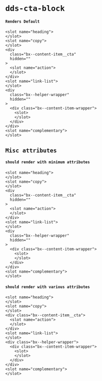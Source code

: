 # `dds-cta-block`

#### `Renders Default`

```
<slot name="heading">
</slot>
<slot name="copy">
</slot>
<div
  class="bx--content-item__cta"
  hidden=""
>
  <slot name="action">
  </slot>
</div>
<slot name="link-list">
</slot>
<div
  class="bx--helper-wrapper"
  hidden=""
>
  <div class="bx--content-item-wrapper">
    <slot>
    </slot>
  </div>
</div>
<slot name="complementary">
</slot>

```

## `Misc attributes`

####   `should render with minimum attributes`

```
<slot name="heading">
</slot>
<slot name="copy">
</slot>
<div
  class="bx--content-item__cta"
  hidden=""
>
  <slot name="action">
  </slot>
</div>
<slot name="link-list">
</slot>
<div
  class="bx--helper-wrapper"
  hidden=""
>
  <div class="bx--content-item-wrapper">
    <slot>
    </slot>
  </div>
</div>
<slot name="complementary">
</slot>

```

####   `should render with various attributes`

```
<slot name="heading">
</slot>
<slot name="copy">
</slot>
<div class="bx--content-item__cta">
  <slot name="action">
  </slot>
</div>
<slot name="link-list">
</slot>
<div class="bx--helper-wrapper">
  <div class="bx--content-item-wrapper">
    <slot>
    </slot>
  </div>
</div>
<slot name="complementary">
</slot>

```

